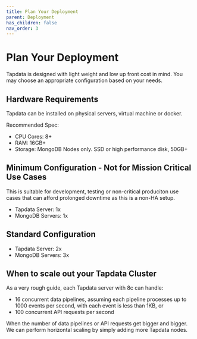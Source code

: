 ```yaml
---
title: Plan Your Deployment
parent: Deployment
has_children: false
nav_order: 3
---
```


# Plan Your Deployment

Tapdata is designed with light weight and low up front cost in mind. You may choose an appropriate configuration based on your needs. 


## Hardware Requirements

Tapdata can be installed on physical servers, virtual machine or docker. 

Recommended Spec:

- CPU Cores: 8+
- RAM: 16GB+
- Storage: MongoDB Nodes only. SSD or high performance disk, 50GB+ 

 
## Minimum Configuration - Not for Mission Critical Use Cases

This is suitable for development, testing or non-critical produciton use cases that can afford prolonged downtime as this is a non-HA setup. 

- Tapdata Server:  1x
- MongoDB Servers: 1x



## Standard Configuration 

- Tapdata Server:  2x
- MongoDB Servers: 3x


## When to scale out your Tapdata Cluster

As a very rough guide, each Tapdata server with 8c can handle:

- 16 concurrent data pipelines, assuming each pipeline processes up to 1000 events per second, with each event is less than 1KB, or
- 100 concurrent API requests per second

When the number of data pipelines or API requests get bigger and bigger. We can perform horizontal scaling by simply adding more Tapdata nodes.  